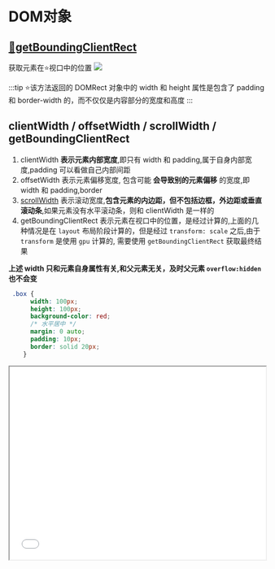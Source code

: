 # DOM对象

## [🔗getBoundingClientRect](https://developer.mozilla.org/zh-CN/docs/Web/API/Element/getBoundingClientRect)
获取元素在<blue>⭐视口</blue>中的位置
<img src="@img/element-box-diagram.png"/>

:::tip
  ⭐该方法返回的 DOMRect 对象中的 width 和 height 属性是包含了 padding 和 border-width 的，而不仅仅是内容部分的宽度和高度
:::

## clientWidth / offsetWidth / scrollWidth / getBoundingClientRect
1. clientWidth **表示元素内部宽度**,即只有 width 和 padding,属于自身内部宽度,padding 可以看做自己内部间距
2. offsetWidth 表示元素偏移宽度, 包含可能 **会导致别的元素偏移** 的宽度,即 width 和 padding,border
3. [scrollWidth](https://developer.mozilla.org/zh-CN/docs/Web/API/element/scrollWidth) 表示滚动宽度,**包含元素的内边距，但不包括边框，外边距或垂直滚动条**,如果元素没有水平滚动条，则和 clientWidth 是一样的
4. getBoundingClientRect 表示元素在视口中的位置，是经过计算的,上面的几种情况是在 `layout` 布局阶段计算的，但是经过 `transform: scale` 之后,由于 `transform` 是使用 `gpu` 计算的, 需要使用 `getBoundingClientRect` 获取最终结果

**上述 width 只和元素自身属性有关,和父元素无关，及时父元素 `overflow:hidden` 也不会变**

```css
 .box {
      width: 100px;
      height: 100px;
      background-color: red;
      /* 水平居中 */
      margin: 0 auto;
      padding: 10px;
      border: solid 20px;
    }
```

<iframe src="/demo/width.html" width="100%" height="380px"/>

## append & appendChild
### append
是比 `appendChild` 更加新的api,可以传入多个参数，还可以传入文本，但是没有返回值
```js
let div = document.createElement("div")
let p = document.createElement("p")
div.append(p)

console.log(div.childNodes) // NodeList [ <p> ]

// 插入文本
let div = document.createElement("div")
div.append("Some text")

console.log(div.textContent) // "Some text"

// 传入多个参数
let div = document.createElement("div")
let p = document.createElement("p")
div.append("Some text", p)

console.log(div.childNodes) // NodeList [ #text "Some text", <p> ]
```
### appendChild
如果将被插入的节点已经存在于当前文档的文档树中，那么 appendChild() 只会将它从原先的位置移动到新的位置，这意味着，**一个节点不可能同时出现在文档的不同位置**，如果想保留，使用 `Node.cloneNode()` 创建一个副本，再将副本附加到目标父节点下

:::danger
appendChild() 返回的是被附加的子元素,不支持多参数，不支持 string
:::

```js
// 创建一个新的段落元素 <p>，然后添加到 <body> 的最尾部
var p = document.createElement("p");
document.body.appendChild(p);
```
## scrollIntoView

```js
dom.scrollIntoView({ 
  behavior: "smooth", 
  block: "end", // 纵向
  inline: "nearest" // 横向
});
```
### block
- 「start」：「默认值」。元素顶部和滚动容器顶部对齐
- 「center」：元素和滚动容器居中对齐
- 「end」：元素底部和滚动容器底部对齐
- 「nearest」：如果已经在视野范围内，就不滚动，否则就滚动到顶部或者底部（哪个更靠近就滚到哪里
「start」 和 「end」分别是顶部对齐和底部对齐，效果等同于
```js
// 以下写法
dom.scrollIntoView({
  block: 'start'
})
dom.scrollIntoView({
  block: 'end'
})
// 等同于
dom.scrollIntoView(true)
dom.scrollIntoView(false)
```

<img src="@img/nearest.png"/>

### 间距
`scroll-margin`是直接设置目前元素上的  
`scroll-padding`它需要设置在滚动容器上  
可以看做 `padding/margin`的区别


```html
 <style>
  .parent {
    height: 300px;
    overflow: auto;
    /* scroll-padding:50px */
  }
  .child {
    height: 100px;
    background-color: rgb(196, 66, 66);
    color: white;
    text-align: center;
    line-height: 100px;
    scroll-margin: 50px;
  }
  .child + .child {
    margin-top: 10px;
  }
</style>
  <div class="parent">
    <div style="height: 100%;">
      <div class="child">1</div>
      <div class="child">2</div>
      <div class="child">3</div>
      <div class="child">4</div>
      <div class="child">5</div>
      <div class="child">6</div>
    </div>
  </div>
  <button id="button">跳转到3</button>
  <script>
    let b = document.getElementById('button');
    b.addEventListener('click', function () {
      let o = document.querySelector('.child:nth-child(3)');
      o.scrollIntoView({
        behavior: "smooth", 
      }); // 滚动到底部
    })
  </script>
```
## ⭐ childNodes / children

- childNodes 包含了所有的子节点，包括文本节点,注释节点
- children 只包含 **元素节点**

## Node / Element
Node 是一个基类，Element是它的子类
 - Node 包含 `Comment` 注释节点，`Text` 文本节点，`Document` 文档节点，`DocumentFragment` 片段节点
等等

- Element 包含 `HTMLElement` 元素节点，`HTML` 标签节点，`SVG` 标签节点
